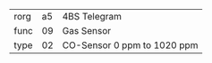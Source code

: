 
|    |   |   |
| -- | - | - |
| rorg | a5 | 4BS Telegram |
| func | 09 | Gas Sensor |
| type | 02 | CO-Sensor 0 ppm to 1020 ppm |

